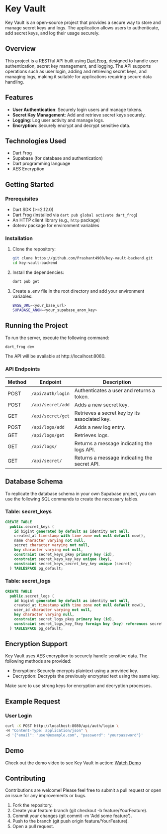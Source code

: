 # Key Vault

Key Vault is an open-source project that provides a secure way to store and manage secret keys and logs. The application allows users to authenticate, add secret keys, and log their usage securely.

## Overview

This project is a RESTful API built using [Dart Frog](https://dartfrog.vgv.dev), designed to handle user authentication, secret key management, and logging. The API supports operations such as user login, adding and retrieving secret keys, and managing logs, making it suitable for applications requiring secure data handling.

## Features

- **User Authentication**: Securely login users and manage tokens.
- **Secret Key Management**: Add and retrieve secret keys securely.
- **Logging**: Log user activity and manage logs.
- **Encryption**: Securely encrypt and decrypt sensitive data.

## Technologies Used

- Dart Frog
- Supabase (for database and authentication)
- Dart programming language
- AES Encryption

## Getting Started

### Prerequisites

- Dart SDK (>=2.12.0)
- Dart Frog (installed via `dart pub global activate dart_frog`)
- An HTTP client library (e.g., `http` package)
- dotenv package for environment variables

### Installation

1. Clone the repository:

   ```bash
   git clone https://github.com/Prashant4900/key-vault-backend.git
   cd key-vault-backend
   ```

2.	Install the dependencies:

    ```bash
    dart pub get
    ```

3.	Create a .env file in the root directory and add your environment variables:

    ```bash
    BASE_URL=<your_base_url>
    SUPABASE_ANON=<your_supabase_anon_key>
    ```

## Running the Project

To run the server, execute the following command:

```bash
dart_frog dev
```

The API will be available at http://localhost:8080.

### API Endpoints

| Method | Endpoint            | Description                                  |
|--------|---------------------|----------------------------------------------|
| POST   | `/api/auth/login`   | Authenticates a user and returns a token.   |
| POST   | `/api/secret/add`   | Adds a new secret key.                       |
| GET    | `/api/secret/get`   | Retrieves a secret key by its associated key.|
| POST   | `/api/logs/add`     | Adds a new log entry.                        |
| GET    | `/api/logs/get`     | Retrieves logs.                              |
| GET    | `/api/logs/`        | Returns a message indicating the logs API.  |
| GET    | `/api/secret/`      | Returns a message indicating the secret API. |

## Database Schema

To replicate the database schema in your own Supabase project, you can use the following SQL commands to create the necessary tables.

### Table: secret_keys
```sql
CREATE TABLE
  public.secret_keys (
    id bigint generated by default as identity not null,
    created_at timestamp with time zone not null default now(),
    name character varying not null,
    secret character varying not null,
    key character varying not null,
    constraint secret_keys_pkey primary key (id),
    constraint secret_keys_key_key unique (key),
    constraint secret_keys_secret_key_key unique (secret)
  ) TABLESPACE pg_default;
```

### Table: secret_logs
```sql
CREATE TABLE
  public.secret_logs (
    id bigint generated by default as identity not null,
    created_at timestamp with time zone not null default now(),
    user_id character varying not null,
    key character varying null,
    constraint secret_logs_pkey primary key (id),
    constraint secret_logs_key_fkey foreign key (key) references secret_keys (key) on delete set null
  ) TABLESPACE pg_default;
```

## Encryption Support

Key Vault uses AES encryption to securely handle sensitive data. The following methods are provided:

-   Encryption: Securely encrypts plaintext using a provided key.
-	Decryption: Decrypts the previously encrypted text using the same key.

Make sure to use strong keys for encryption and decryption processes.


## Example Request

### User Login

```bash
curl -X POST http://localhost:8080/api/auth/login \
-H "Content-Type: application/json" \
-d '{"email": "user@example.com", "password": "yourpassword"}'
```

## Demo

Check out the demo video to see Key Vault in action: [Watch Demo](https://www.youtube.com/watch?v=wqO9nzTnYFo)

## Contributing

Contributions are welcome! Please feel free to submit a pull request or open an issue for any improvements or bugs.

1.	Fork the repository.
2.	Create your feature branch (git checkout -b feature/YourFeature).
3.	Commit your changes (git commit -m 'Add some feature').
4.	Push to the branch (git push origin feature/YourFeature).
5.	Open a pull request.
